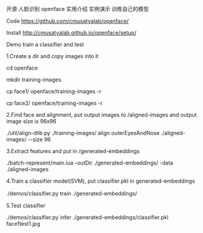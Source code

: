 开源 人脸识别 openface 实用介绍 实例演示 训练自己的模型

Code
https://github.com/cmusatyalab/openface/

Install
http://cmusatyalab.github.io/openface/setup/

Demo train a classifier and test

1.Create a dir and copy images into it
  
  cd openface
  
  mkdir training-images
  
  cp face1/ openface/training-images -r
  
  cp face2/ openface/training-images -r

2.Find face and alignment, put output images to /aligned-images and output image size is 96x96
  
  ./util/align-dlib.py ./training-images/ align outerEyesAndNose ./aligned-images/ --size 96

3.Extract features and put in /generated-embeddings
  
  ./batch-represent/main.lua -outDir ./generated-embeddings/ -data ./aligned-images

4.Train a classifier model(SVM), put classifier.pkl in generated-embeddings
  
  ./demos/classifier.py train ./generated-embeddings/　

5.Test classifier
  
  ./demos/classifier.py infer ./generated-embeddings/classifier.pkl face1test1.jpg

